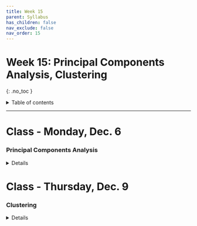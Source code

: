 ```yaml
---
title: Week 15
parent: Syllabus
has_children: false
nav_exclude: false
nav_order: 15
---
```


# Week 15: Principal Components Analysis, Clustering
{: .no_toc }

<details closed markdown="block">
  <summary>
    Table of contents
  </summary>
  {: .text-delta }
1. TOC
{:toc}
</details>

---

<!-- ########################################################################### -->

# Class - Monday, Dec. 6

### Principal Components Analysis

<details closed markdown="block">
  <summary>Details</summary>

**Background Material**

  + ***Introduction to Statistical Learning***
    + Introductory: [Chapter 6 - PCA Overview](https://drive.google.com/file/d/1-fxueybcKca2N1xlK9j4K__xtLhh0tdy/view?usp=sharing){: target="blank"}
  + Advanced: [ISLR Chapter 10 - Unsupervised Learning](https://drive.google.com/file/d/1eaCF4hEGGHyP8BCXWiTh1XZJ3IGxVy0-/view?usp=sharing){: target="blank"}  _(through Section 10.2)_

  + ***Statquest Videos***
    + [PCA main ideas (5 min)](https://www.youtube.com/watch?v=HMOI_lkzW08){: target="blank"}
    + [PCA step-by-step (20 min)](https://www.youtube.com/watch?v=FgakZw6K1QQ){: target="blank"}
    + [PCA practical tips (8 min)](https://www.youtube.com/watch?v=oRvgq966yZg){: target="blank"}
    + [PCA in R (9 min)](https://www.youtube.com/watch?v=0Jp4gsfOLMs){: target="blank"}

**Notes: PCA** - [(html)](Class1/W15.C2-Notes_PCA.html){: target="blank"} - [(pdf)](Class1/W15.C2-Notes_PCA.pdf){: target="blank"}

**Example**

</details>

<!-- ########################################################################### -->

<!-- ########################################################################### -->

# Class - Thursday, Dec. 9

### Clustering

<details closed markdown="block">
  <summary>Details</summary>

**Background Reading**

  + **Computational Genomics with R** _Altuna Akalin_ (2020-09-30) - [HTML](https://compgenomr.github.io/book/clustering-grouping-samples-based-on-their-similarity.html){: target="blank"} - [PDF](https://drive.google.com/file/d/1d0bIgZ1NSdA1AS5Dc-oYwSCm2q54qKn8/view?usp=sharing){: target="blank"}
  + *Additional references*
    + **Data Analysis Tools for Microarrays, Chapter 11: Cluster analysis** _Sorin Draghici_ (2003) - [PDF](https://drive.google.com/file/d/0BxPAku5Rir7LNHVXWmRjaHAtOFU/view?usp=sharing&resourcekey=0-0OZD8TVG9yKjKXkAXh4_Og){: target="blank"}
    + **Practical Guide to Clustering Analysis in R** _Alboukadel Kassambara_ (2017) - [PDF](https://drive.google.com/file/d/1k3nxOhCTzT7XZSZw9LAJ9VTSH3rCTYkA/view?usp=sharing){: target="blank"}

**Class Notes** - [PPTX](Class2/W15.C2-Notes_Clustering_2021.pptx){: target="blank"} - [PDF](Class2/W15.C2-Notes_Clustering_2021.pdf){: target="blank"}

**Class Exercise** - [(DATA)](Class2/W15.C2_Exercise_Clustering_DATA.csv) - [(DRAFT CODE)](Class2/W15.C2_Exercise_Clustering_DRAFT_CODE.R.zip)
<!--	+ **Answer key** - [(zipped .Rmd)](Class1/W13.C1-Exercise_LogisticRegression_KEY.Rmd) - [(html)](Class1/W13.C1-Exercise_LogisticRegression_KEY.html){: target="blank"} -->

</details>

<!-- ########################################################################### -->

<!-- ########################################################################### -->

<!-- # Recitation - Friday, Dec. 10

<details closed markdown="block">
  <summary>Details</summary>

</details> -->

<!-- ########################################################################### -->
